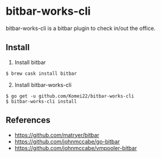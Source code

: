 # bitbar-works-cli

bitbar-works-cli is a bitbar plugin to check in/out the office.

## Install
1. Install bitbar

```
$ brew cask install bitbar
```

2. Install bitbar-works-cli

```
$ go get -u github.com/Komei22/bitbar-works-cli
$ bitbar-works-cli install
```

## References
- https://github.com/matryer/bitbar
- https://github.com/johnmccabe/go-bitbar
- https://github.com/johnmccabe/vmpooler-bitbar
